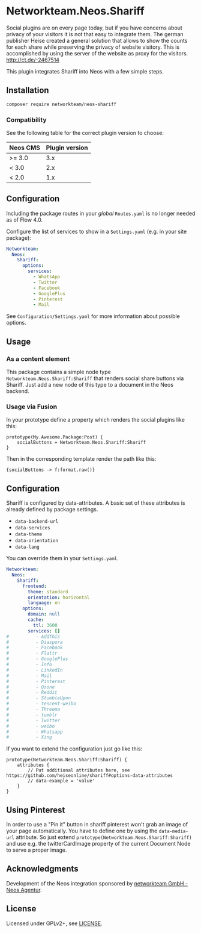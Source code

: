 # Networkteam.Neos.Shariff

Social plugins are on every page today, but if you have concerns about privacy of your visitors it is not that easy
to integrate them. The german publisher Heise created a general solution that allows to show the counts for each share
while preserving the privacy of website visitory. This is accomplished by using the server of the website as proxy for
the visitors. http://ct.de/-2467514

This plugin integrates Shariff into Neos with a few simple steps.

## Installation

```bash
composer require networkteam/neos-shariff
```

### Compatibility

See the following table for the correct plugin version to choose:

| Neos CMS | Plugin version |
| -------- | -------------- |
| >= 3.0   | 3.x            |
| < 3.0    | 2.x            |
| < 2.0    | 1.x            |

## Configuration

Including the package routes in your *global* `Routes.yaml` is no longer needed as of Flow 4.0.

Configure the list of services to show in a `Settings.yaml` (e.g. in your site package):

```yaml
Networkteam:
  Neos:
    Shariff:
      options:
        services:
          - WhatsApp
          - Twitter
          - Facebook
          - GooglePlus
          - Pinterest
          - Mail
```

See `Configuration/Settings.yaml` for more information about possible options.

## Usage

### As a content element

This package contains a simple node type `Networkteam.Neos.Shariff:Shariff` that renders social
share buttons via Shariff. Just add a new node of this type to a document in the Neos backend.

### Usage via Fusion

In your prototype define a property which renders the social plugins like this:

```neosfusion
prototype(My.Awesome.Package:Post) {
    socialButtons = Networkteam.Neos.Shariff:Shariff
}
```

Then in the corresponding template render the path like this:

```
{socialButtons -> f:format.raw()}
```

## Configuration

Shariff is configured by data-attributes. A basic set of these attributes is already defined by package settings.

* `data-backend-url`
* `data-services`
* `data-theme`
* `data-orientation`
* `data-lang`

You can override them in your `Settings.yaml`.

```yaml
Networkteam:
  Neos:
    Shariff:
      frontend:
        theme: standard
        orientation: horizontal
        language: en
      options:
        domain: null
        cache:
          ttl: 3600
        services: []
#          - AddThis
#          - Diaspora
#          - Facebook
#          - Flattr
#          - GooglePlus
#          - Info
#          - LinkedIn
#          - Mail
#          - Pinterest
#          - Qzone
#          - Reddit
#          - StumbleUpon
#          - tencent-weibo
#          - Threema
#          - tumblr
#          - Twitter
#          - weibo
#          - Whatsapp
#          - Xing
```

If you want to extend the configuration just go like this:

```neosfusion
prototype(Networkteam.Neos.Shariff:Shariff) {
    attributes {
        // Put additional attributes here, see https://github.com/heiseonline/shariff#options-data-attributes
        // data-example = 'value'
    }
}
```
    
## Using Pinterest

In order to use a "Pin it" button in shariff pinterest won't grab an image of your page automatically.
You have to define one by using the `data-media-url` attribute. So just extend
`prototype(Networkteam.Neos.Shariff:Shariff)` and use e.g. the twitterCardImage property of the current Document Node to
serve a proper image.

## Acknowledgments

Development of the Neos integration sponsored by [networkteam GmbH - Neos Agentur](https://networkteam.com/fokus/neos-cms.html).

## License

Licensed under GPLv2+, see [LICENSE](LICENSE).
